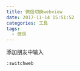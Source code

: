 ```yaml
---
title: 微信切换webview
date: 2017-11-14 15:51:52
categories: 工具
tags:
  - 微信
---
```


添加朋友中输入

```
:switchweb
```
